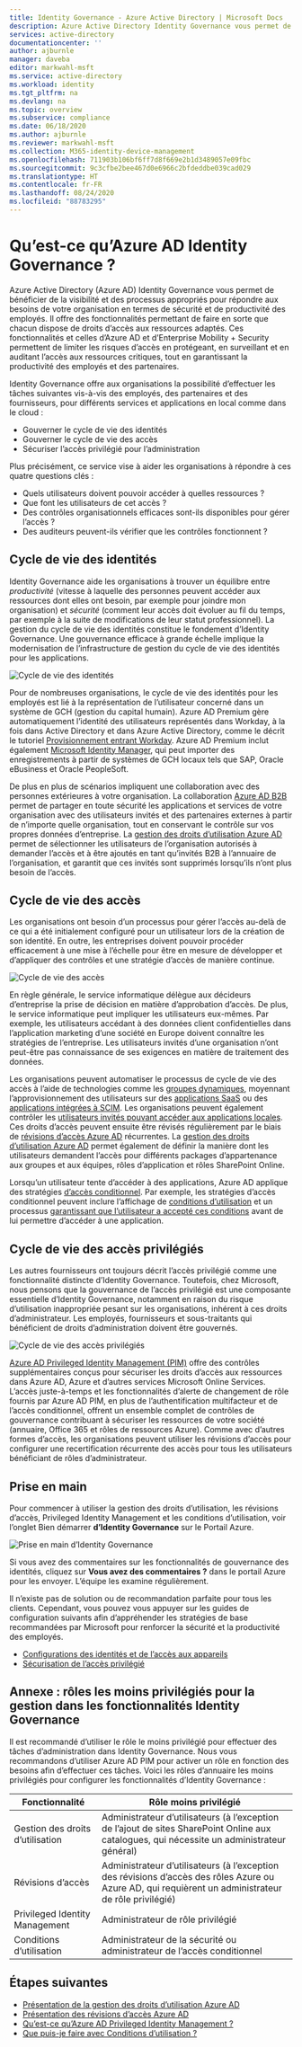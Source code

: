 ```yaml
---
title: Identity Governance - Azure Active Directory | Microsoft Docs
description: Azure Active Directory Identity Governance vous permet de bénéficier de la visibilité et des processus appropriés pour répondre aux besoins de votre organisation en termes de sécurité et de productivité des employés.
services: active-directory
documentationcenter: ''
author: ajburnle
manager: daveba
editor: markwahl-msft
ms.service: active-directory
ms.workload: identity
ms.tgt_pltfrm: na
ms.devlang: na
ms.topic: overview
ms.subservice: compliance
ms.date: 06/18/2020
ms.author: ajburnle
ms.reviewer: markwahl-msft
ms.collection: M365-identity-device-management
ms.openlocfilehash: 711903b106bf6ff7d8f669e2b1d3489057e09fbc
ms.sourcegitcommit: 9c3cfbe2bee467d0e6966c2bfdeddbe039cad029
ms.translationtype: HT
ms.contentlocale: fr-FR
ms.lasthandoff: 08/24/2020
ms.locfileid: "88783295"
---
```

# <a name="what-is-azure-ad-identity-governance"></a>Qu’est-ce qu’Azure AD Identity Governance ?

Azure Active Directory (Azure AD) Identity Governance vous permet de bénéficier de la visibilité et des processus appropriés pour répondre aux besoins de votre organisation en termes de sécurité et de productivité des employés. Il offre des fonctionnalités permettant de faire en sorte que chacun dispose de droits d’accès aux ressources adaptés. Ces fonctionnalités et celles d’Azure AD et d’Enterprise Mobility + Security permettent de limiter les risques d’accès en protégeant, en surveillant et en auditant l’accès aux ressources critiques, tout en garantissant la productivité des employés et des partenaires.  

Identity Governance offre aux organisations la possibilité d’effectuer les tâches suivantes vis-à-vis des employés, des partenaires et des fournisseurs, pour différents services et applications en local comme dans le cloud :

- Gouverner le cycle de vie des identités
- Gouverner le cycle de vie des accès
- Sécuriser l’accès privilégié pour l’administration

Plus précisément, ce service vise à aider les organisations à répondre à ces quatre questions clés :

- Quels utilisateurs doivent pouvoir accéder à quelles ressources ?
- Que font les utilisateurs de cet accès ?
- Des contrôles organisationnels efficaces sont-ils disponibles pour gérer l’accès ?
- Des auditeurs peuvent-ils vérifier que les contrôles fonctionnent ?

## <a name="identity-lifecycle"></a>Cycle de vie des identités

Identity Governance aide les organisations à trouver un équilibre entre *productivité* (vitesse à laquelle des personnes peuvent accéder aux ressources dont elles ont besoin, par exemple pour joindre mon organisation) et *sécurité* (comment leur accès doit évoluer au fil du temps, par exemple à la suite de modifications de leur statut professionnel).  La gestion du cycle de vie des identités constitue le fondement d’Identity Governance. Une gouvernance efficace à grande échelle implique la modernisation de l’infrastructure de gestion du cycle de vie des identités pour les applications.

![Cycle de vie des identités](./media/identity-governance-overview/identity-lifecycle.png)

Pour de nombreuses organisations, le cycle de vie des identités pour les employés est lié à la représentation de l’utilisateur concerné dans un système de GCH (gestion du capital humain).  Azure AD Premium gère automatiquement l’identité des utilisateurs représentés dans Workday, à la fois dans Active Directory et dans Azure Active Directory, comme le décrit le tutoriel [Provisionnement entrant Workday](../saas-apps/workday-inbound-tutorial.md).  Azure AD Premium inclut également [Microsoft Identity Manager](/microsoft-identity-manager/), qui peut importer des enregistrements à partir de systèmes de GCH locaux tels que SAP, Oracle eBusiness et Oracle PeopleSoft.

De plus en plus de scénarios impliquent une collaboration avec des personnes extérieures à votre organisation. La collaboration [Azure AD B2B](/azure/active-directory/b2b/) permet de partager en toute sécurité les applications et services de votre organisation avec des utilisateurs invités et des partenaires externes à partir de n’importe quelle organisation, tout en conservant le contrôle sur vos propres données d’entreprise.  La [gestion des droits d’utilisation Azure AD](entitlement-management-overview.md) permet de sélectionner les utilisateurs de l’organisation autorisés à demander l’accès et à être ajoutés en tant qu’invités B2B à l’annuaire de l’organisation, et garantit que ces invités sont supprimés lorsqu’ils n’ont plus besoin de l’accès.

## <a name="access-lifecycle"></a>Cycle de vie des accès

Les organisations ont besoin d’un processus pour gérer l’accès au-delà de ce qui a été initialement configuré pour un utilisateur lors de la création de son identité.  En outre, les entreprises doivent pouvoir procéder efficacement à une mise à l’échelle pour être en mesure de développer et d’appliquer des contrôles et une stratégie d’accès de manière continue.

![Cycle de vie des accès](./media/identity-governance-overview/access-lifecycle.png)

En règle générale, le service informatique délègue aux décideurs d’entreprise la prise de décision en matière d’approbation d’accès.  De plus, le service informatique peut impliquer les utilisateurs eux-mêmes.  Par exemple, les utilisateurs accédant à des données client confidentielles dans l’application marketing d’une société en Europe doivent connaître les stratégies de l’entreprise. Les utilisateurs invités d’une organisation n’ont peut-être pas connaissance de ses exigences en matière de traitement des données.

Les organisations peuvent automatiser le processus de cycle de vie des accès à l’aide de technologies comme les [groupes dynamiques](../users-groups-roles/groups-dynamic-membership.md), moyennant l’approvisionnement des utilisateurs sur des [applications SaaS](../saas-apps/tutorial-list.md) ou des [applications intégrées à SCIM](../app-provisioning/use-scim-to-provision-users-and-groups.md).  Les organisations peuvent également contrôler les [utilisateurs invités pouvant accéder aux applications locales](../external-identities/hybrid-cloud-to-on-premises.md).  Ces droits d’accès peuvent ensuite être révisés régulièrement par le biais de [révisions d’accès Azure AD](access-reviews-overview.md) récurrentes.   La [gestion des droits d’utilisation Azure AD](entitlement-management-overview.md) permet également de définir la manière dont les utilisateurs demandent l’accès pour différents packages d’appartenance aux groupes et aux équipes, rôles d’application et rôles SharePoint Online.

Lorsqu’un utilisateur tente d’accéder à des applications, Azure AD applique des stratégies [d’accès conditionnel](../conditional-access/index.yml). Par exemple, les stratégies d’accès conditionnel peuvent inclure l’affichage de [conditions d’utilisation](../conditional-access/terms-of-use.md) et un processus [garantissant que l’utilisateur a accepté ces conditions](../conditional-access/require-tou.md) avant de lui permettre d’accéder à une application.

## <a name="privileged-access-lifecycle"></a>Cycle de vie des accès privilégiés

Les autres fournisseurs ont toujours décrit l’accès privilégié comme une fonctionnalité distincte d’Identity Governance. Toutefois, chez Microsoft, nous pensons que la gouvernance de l’accès privilégié est une composante essentielle d’Identity Governance, notamment en raison du risque d’utilisation inappropriée pesant sur les organisations, inhérent à ces droits d’administrateur. Les employés, fournisseurs et sous-traitants qui bénéficient de droits d’administration doivent être gouvernés.

![Cycle de vie des accès privilégiés](./media/identity-governance-overview/privileged-access-lifecycle.png)

[Azure AD Privileged Identity Management (PIM)](../privileged-identity-management/pim-configure.md) offre des contrôles supplémentaires conçus pour sécuriser les droits d’accès aux ressources dans Azure AD, Azure et d’autres services Microsoft Online Services.  L’accès juste-à-temps et les fonctionnalités d’alerte de changement de rôle fournis par Azure AD PIM, en plus de l’authentification multifacteur et de l’accès conditionnel, offrent un ensemble complet de contrôles de gouvernance contribuant à sécuriser les ressources de votre société (annuaire, Office 365 et rôles de ressources Azure). Comme avec d’autres formes d’accès, les organisations peuvent utiliser les révisions d’accès pour configurer une recertification récurrente des accès pour tous les utilisateurs bénéficiant de rôles d’administrateur.

## <a name="getting-started"></a>Prise en main

Pour commencer à utiliser la gestion des droits d’utilisation, les révisions d’accès, Privileged Identity Management et les conditions d’utilisation, voir l’onglet Bien démarrer **d’Identity Governance** sur le Portail Azure.

![Prise en main d’Identity Governance](./media/identity-governance-overview/getting-started.png)


Si vous avez des commentaires sur les fonctionnalités de gouvernance des identités, cliquez sur **Vous avez des commentaires ?** dans le portail Azure pour les envoyer. L’équipe les examine régulièrement.

Il n’existe pas de solution ou de recommandation parfaite pour tous les clients. Cependant, vous pouvez vous appuyer sur les guides de configuration suivants afin d’appréhender les stratégies de base recommandées par Microsoft pour renforcer la sécurité et la productivité des employés.

- [Configurations des identités et de l’accès aux appareils](/microsoft-365/enterprise/microsoft-365-policies-configurations)
- [Sécurisation de l’accès privilégié](../users-groups-roles/directory-admin-roles-secure.md)

## <a name="appendix---least-privileged-roles-for-managing-in-identity-governance-features"></a>Annexe : rôles les moins privilégiés pour la gestion dans les fonctionnalités Identity Governance

Il est recommandé d’utiliser le rôle le moins privilégié pour effectuer des tâches d’administration dans Identity Governance. Nous vous recommandons d’utiliser Azure AD PIM pour activer un rôle en fonction des besoins afin d’effectuer ces tâches. Voici les rôles d’annuaire les moins privilégiés pour configurer les fonctionnalités d’Identity Governance :

| Fonctionnalité | Rôle moins privilégié |
| ------- | --------------------- |
| Gestion des droits d’utilisation | Administrateur d’utilisateurs (à l’exception de l’ajout de sites SharePoint Online aux catalogues, qui nécessite un administrateur général) |
| Révisions d’accès | Administrateur d’utilisateurs (à l’exception des révisions d’accès des rôles Azure ou Azure AD, qui requièrent un administrateur de rôle privilégié) |
|Privileged Identity Management | Administrateur de rôle privilégié |
| Conditions d’utilisation | Administrateur de la sécurité ou administrateur de l’accès conditionnel |

## <a name="next-steps"></a>Étapes suivantes

- [Présentation de la gestion des droits d’utilisation Azure AD](entitlement-management-overview.md)
- [Présentation des révisions d’accès Azure AD](access-reviews-overview.md)
- [Qu’est-ce qu’Azure AD Privileged Identity Management ?](../privileged-identity-management/pim-configure.md)
- [Que puis-je faire avec Conditions d’utilisation ?](../conditional-access/terms-of-use.md)